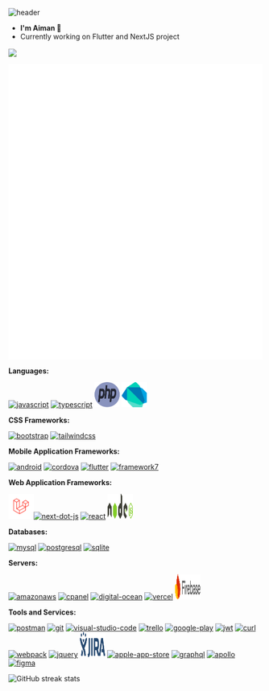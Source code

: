 ![header](https://capsule-render.vercel.app/api?text=Hi%20there&type=waving&color=0:04619f,100:000000&height=250&section=header&fontSize=70&animation=scaleIn&fontColor=ffffff)
- **I'm Aiman 👋**
- Currently working on Flutter and NextJS project

<img align="center" src="https://komarev.com/ghpvc/?username=maimanazani&style=for-the-badge">
<p>
  <img align="center" src="https://github.com/maimanazani/github-stats/blob/master/generated/overview.svg">
  <img align="center" src="https://github.com/maimanazani/github-stats/blob/master/generated/languages.svg">
</p>

                     

**Languages:**

[<img src='https://raw.githubusercontent.com/gilbarbara/logos/master/logos/javascript.svg' alt='javascript' height='50' width='50'>](https://developer.mozilla.org/en-US/docs/Web/JavaScript)  [<img src='https://raw.githubusercontent.com/gilbarbara/logos/master/logos/typescript-icon.svg' alt='typescript' height='50' width='50'>](https://www.typescriptlang.org/) [<img src='https://raw.githubusercontent.com/gilbarbara/logos/master/logos/php.svg' alt='php' height='50' width='50'>](https://www.php.net/)   [<img src='https://raw.githubusercontent.com/gilbarbara/logos/master/logos/dart.svg' alt='dartda' height='50' width='50'>](https://dart.dev/)

**CSS Frameworks:**

[<img src='https://raw.githubusercontent.com/gilbarbara/logos/master/logos/bootstrap.svg' alt='bootstrap' height='50' width='50'>](https://getbootstrap.com/)   [<img src='https://raw.githubusercontent.com/gilbarbara/logos/master/logos/tailwindcss-icon.svg' alt='tailwindcss' height='50' width='50'>](https://tailwindcss.com/)   

**Mobile Application Frameworks:**

[<img src='https://raw.githubusercontent.com/gilbarbara/logos/master/logos/android.svg' alt='android' height='50' width='50'  >](https://developer.android.com/studio) [<img src='https://raw.githubusercontent.com/gilbarbara/logos/master/logos/cordova.svg' alt='cordova' height='50' width='50'>](https://cordova.apache.org/) [<img src='https://raw.githubusercontent.com/gilbarbara/logos/master/logos/flutter.svg' alt='flutter' height='50' width='50'>](https://flutter.dev/) [<img src='https://raw.githubusercontent.com/gilbarbara/logos/master/logos/framework7-icon.svg' alt='framework7' height='50' width='50'>](https://framework7.io/)   

**Web Application Frameworks:**

[<img src='https://raw.githubusercontent.com/gilbarbara/logos/master/logos/laravel.svg' alt='laravel' height='50' width='50'>](https://laravel.com/)[<img src='https://raw.githubusercontent.com/gilbarbara/logos/master/logos/nextjs.svg' alt='next-dot-js' height='50' width='50'>](https://nextjs.org/)  [<img src='https://raw.githubusercontent.com/gilbarbara/logos/master/logos/react.svg' alt='react' height='50' width='50'>](https://reactjs.org/) [<img src='https://raw.githubusercontent.com/gilbarbara/logos/master/logos/nodejs.svg' alt='node-dot-js' height='50' width='50'>](https://nodejs.org/en/)    

**Databases:**

[<img src='https://raw.githubusercontent.com/gilbarbara/logos/master/logos/mysql.svg' alt='mysql' height='50' width='50'>](https://www.mysql.com/) [<img src='https://raw.githubusercontent.com/gilbarbara/logos/master/logos/postgresql.svg' alt='postgresql' height='50' width='50'>](https://www.postgresql.org/)  [<img src='https://raw.githubusercontent.com/gilbarbara/logos/master/logos/sqlite.svg' alt='sqlite' height='50' width='50'>](https://www.sqlite.org/index.html)

**Servers:**

[<img src='https://raw.githubusercontent.com/gilbarbara/logos/master/logos/aws.svg' alt='amazonaws' height='50' width='50'>](https://aws.amazon.com/)  [<img src='https://raw.githubusercontent.com/gilbarbara/logos/master/logos/cpanel.svg' alt='cpanel' height='50' width='50'>](https://cpanel.net/)   [<img src='https://raw.githubusercontent.com/gilbarbara/logos/master/logos/digital-ocean.svg' alt='digital-ocean' height='50' width='50'>](https://www.digitalocean.com/)  [<img src='https://raw.githubusercontent.com/gilbarbara/logos/master/logos/vercel-icon.svg' alt='vercel' height='50' width='50'>](https://vercel.com/)  [<img src='https://raw.githubusercontent.com/gilbarbara/logos/master/logos/firebase.svg' alt='firebase' height='50' width='50'>](https://firebase.google.com/) 

**Tools and Services:**

 [<img src='https://raw.githubusercontent.com/gilbarbara/logos/master/logos/postman-icon.svg' alt='postman' height='50' width='50'>](https://www.postman.com/)  [<img src='https://raw.githubusercontent.com/gilbarbara/logos/master/logos/git-icon.svg' alt='git' height='50' width='50'>](https://git-scm.com/)  [<img src='https://raw.githubusercontent.com/gilbarbara/logos/master/logos/visual-studio-code.svg' alt='visual-studio-code' height='50' width='50'>](https://code.visualstudio.com/)  [<img src='https://raw.githubusercontent.com/gilbarbara/logos/master/logos/trello.svg' alt='trello' height='50' width='50'>](https://trello.com/en)  [<img src='https://raw.githubusercontent.com/gilbarbara/logos/master/logos/google-play-icon.svg' alt='google-play' height='50'  width='50'>](https://play.google.com/console/about/)  [<img src='https://raw.githubusercontent.com/gilbarbara/logos/master/logos/jwt.svg' alt='jwt' height='50' width='50'>](https://jwt.io/)  [<img src='https://raw.githubusercontent.com/gilbarbara/logos/master/logos/curl.svg' alt='curl' height='50' width='50'>](https://curl.se/)
    [<img src='https://raw.githubusercontent.com/gilbarbara/logos/master/logos/webpack.svg' alt='webpack' height='50' width='50'>](https://webpack.js.org/)   [<img src='https://raw.githubusercontent.com/gilbarbara/logos/master/logos/jquery-mobile.svg' alt='jquery' height='50' width='50'>](https://jquerymobile.com/) [<img src='https://raw.githubusercontent.com/gilbarbara/logos/master/logos/jira.svg' alt='jira' height='50' width='50'>](https://www.atlassian.com/software/jira)     [<img src='https://raw.githubusercontent.com/gilbarbara/logos/master/logos/apple-app-store.svg' alt='apple-app-store' height='50' width='50'>](https://appstoreconnect.apple.com/)                [<img src='https://raw.githubusercontent.com/gilbarbara/logos/master/logos/graphql.svg' alt='graphql' height='50' width='50'>](https://graphql.org/)        [<img src='https://raw.githubusercontent.com/gilbarbara/logos/master/logos/apollostack.svg' alt='apollo' height='50' width='50'>](https://www.apollographql.com/)    [<img src='https://raw.githubusercontent.com/gilbarbara/logos/master/logos/figma.svg' alt='figma' height='50' width='50'>](https://www.figma.com/)           


![GitHub streak stats](https://github-readme-streak-stats.herokuapp.com/?user=maimanazani)  

